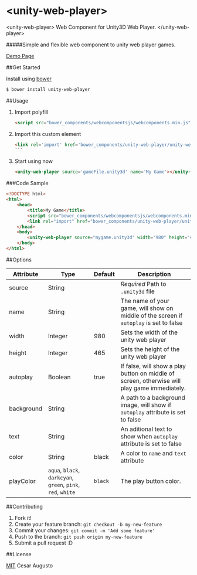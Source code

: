 # \<unity-web-player\>
&lt;unity-web-player> Web Component for Unity3D Web Player. &lt;/unity-web-player>


#####Simple and flexible web component to unity web player games.

[Demo Page](http://cesardeazevedo.github.io/unity-web-player/)

##Get Started

Install using [bower](http://bower.io/)

```sh
$ bower install unity-web-player
````

##Usage

1. Import polyfill

	```html
	<script src="bower_components/webcomponentsjs/webcomponents.min.js"></script>
	```

2. Import this custom element

	````html
	<link rel='import' href='bower_components/unity-web-player/unity-web-player.html' />
	```

3. Start using now

	```html
	<unity-web-player source='gameFile.unity3d' name='My Game'></unity-web-player>
	```

###Code Sample

```html
<!DOCTYPE html>
<html>
    <head>
        <title>My Game</title>
        <script src="bower_components/webcomponentsjs/webcomponents.min.js" />
        <link rel="import" href="bower_components/unity-web-player/unity-web-player.html" />
    </head>
    <body>
        <unity-web-player source="mygame.unity3d" width="980" height="465"></unity-web-player>
    </body>
</html>
```

##Options

|Attribute| Type| Default| Description|
|---------|-----|--------|------------|
|source   | String |     | *Required* Path to `.unity3d` file|
|name     | String |     | The name of your game, will show on middle of the screen if `autoplay` is set to false|
|width    | Integer | 980 |Sets the width of the unity web player |
|height   | Integer | 465 | Sets the height of the unity web player|
|autoplay | Boolean |true| If false, will show a play button on middle of screen, otherwise will play game immediately.|
|background| String|| A path to a background image, will show if `autoplay` attribute is set to false |
|text| String|| An aditional text to show when `autoplay` attribute is set to false|
|color| String| black |A color to `name` and `text` attribute|
|playColor|`aqua`, `black`, `darkcyan`, `green`, `pink`, `red`, `white`| `black`| The play button color.|


 
##Contributing

1. Fork it!
2. Create your feature branch: `git checkout -b my-new-feature`
3. Commit your changes: `git commit -m 'Add some feature'`
4. Push to the branch: `git push origin my-new-feature`
5. Submit a pull request :D


##License

[MIT](./LICENSE) Cesar Augusto 


